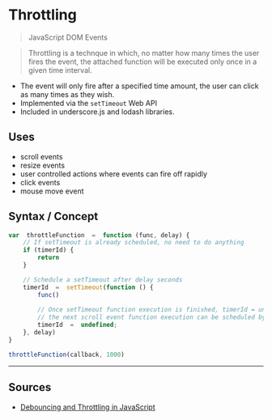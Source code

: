 # Throttling

> JavaScript DOM Events

> Throttling is a technque in which, no matter how many times the user fires the event, the attached function will be executed only once in a given time interval.

- The event will only fire after a specified time amount, the user can click as many times as they wish.
- Implemented via the `setTimeout` Web API
- Included in underscore.js and lodash libraries.

## Uses

- scroll events
- resize events
- user controlled actions where events can fire off rapidly
- click events
- mouse move event

## Syntax / Concept

```js
var  throttleFunction  =  function (func, delay) {
	// If setTimeout is already scheduled, no need to do anything
	if (timerId) {
		return
	}

	// Schedule a setTimeout after delay seconds
	timerId  =  setTimeout(function () {
		func()
		
		// Once setTimeout function execution is finished, timerId = undefined so that in <br>
		// the next scroll event function execution can be scheduled by the setTimeout
		timerId  =  undefined;
	}, delay)
}

throttleFunction(callback, 1000)
```

-----

## Sources

- [Debouncing and Throttling in JavaScript](https://www.telerik.com/blogs/debouncing-and-throttling-in-javascript)
